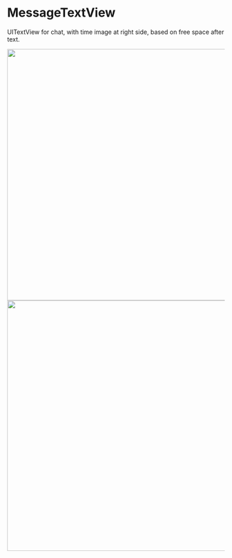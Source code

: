 # MessageTextView

UITextView for chat, with time image at right side, based on free space after text.


<img width=581 src="example1.jpg">
<img width=579 src="example2.jpg">

